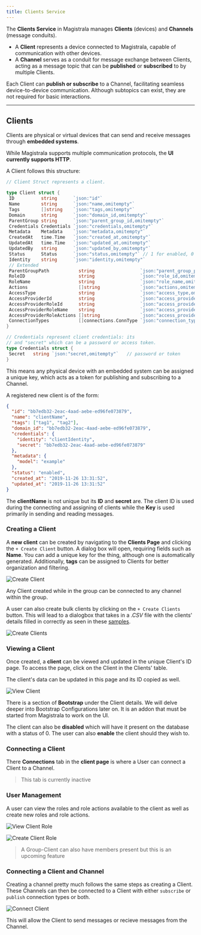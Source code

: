 ```yaml
---
title: Clients Service
---
```


The **Clients Service** in Magistrala manages **Clients** (devices) and **Channels** (message conduits).

- A **Client** represents a device connected to Magistrala, capable of communication with other devices.
- A **Channel** serves as a conduit for message exchange between Clients, acting as a message topic that can be **published** or **subscribed** to by multiple Clients.

Each Client can **publish or subscribe** to a Channel, facilitating seamless device-to-device communication. Although subtopics can exist, they are not required for basic interactions.

---

## **Clients**

Clients are physical or virtual devices that can send and receive messages through **embedded systems**.

While Magistrala supports multiple communication protocols, the **UI currently supports HTTP**.

A Client follows this structure:

```go
// Client Struct represents a client.

type Client struct {
 ID          string      `json:"id"`
 Name        string      `json:"name,omitempty"`
 Tags        []string    `json:"tags,omitempty"`
 Domain      string      `json:"domain_id,omitempty"`
 ParentGroup string      `json:"parent_group_id,omitempty"`
 Credentials Credentials `json:"credentials,omitempty"`
 Metadata    Metadata    `json:"metadata,omitempty"`
 CreatedAt   time.Time   `json:"created_at,omitempty"`
 UpdatedAt   time.Time   `json:"updated_at,omitempty"`
 UpdatedBy   string      `json:"updated_by,omitempty"`
 Status      Status      `json:"status,omitempty"` // 1 for enabled, 0 for disabled
 Identity    string      `json:"identity,omitempty"`
 // Extended
 ParentGroupPath           string                 `json:"parent_group_path,omitempty"`
 RoleID                    string                 `json:"role_id,omitempty"`
 RoleName                  string                 `json:"role_name,omitempty"`
 Actions                   []string               `json:"actions,omitempty"`
 AccessType                string                 `json:"access_type,omitempty"`
 AccessProviderId          string                 `json:"access_provider_id,omitempty"`
 AccessProviderRoleId      string                 `json:"access_provider_role_id,omitempty"`
 AccessProviderRoleName    string                 `json:"access_provider_role_name,omitempty"`
 AccessProviderRoleActions []string               `json:"access_provider_role_actions,omitempty"`
 ConnectionTypes           []connections.ConnType `json:"connection_types,omitempty"`
}

// Credentials represent client credentials: its
// and "secret" which can be a password or access token.
type Credentials struct {
 Secret   string `json:"secret,omitempty"`   // password or token
}

```

This means any physical device with an embedded system can be assigned a unique key, which acts as a token for publishing and subscribing to a Channel.

A registered new client is of the form:

```json
{
  "id": "bb7edb32-2eac-4aad-aebe-ed96fe073879",
  "name": "clientName",
  "tags": ["tag1", "tag2"],
  "domain_id": "bb7edb32-2eac-4aad-aebe-ed96fe073879",
  "credentials": {
    "identity": "clientIdentity",
    "secret": "bb7edb32-2eac-4aad-aebe-ed96fe073879"
  },
  "metadata": {
    "model": "example"
  },
  "status": "enabled",
  "created_at": "2019-11-26 13:31:52",
  "updated_at": "2019-11-26 13:31:52"
}
```

The **clientName** is not unique but its **ID** and **secret** are.
The client ID is used during the connecting and assigning of clients while the **Key** is used primarily in sending and reading messages.

### Creating a Client

A **new client** can be created by navigating to the **Clients Page** and clicking the `+ Create Client` button.
A dialog box will open, requiring fields such as **Name**.
You can add a unique key for the thing, although one is automatically generated.
Additionally, **tags** can be assigned to Clients for better organization and filtering.

![Create Client](../docs/img/users-guide/client-create.png)

Any Client created while in the group can be connected to any channel within the group.

A user can also create bulk clients by clicking on the `+ Create Clients` button. This will lead to a dialogbox that takes in a _.CSV_  file with the clients' details filled in correctly as seen in these [samples](https://github.com/absmach/magistrala-ui/tree/main/samples).

![Create Clients](../docs/img/users-guide/clients-create.png)

### Viewing a Client

Once created, a **client** can be viewed and updated in the unique Client's ID page. To access the page, click on the Client in the Clients' table.

The client's data can be updated in this page and its ID copied as well.

![View Client](../docs/img/users-guide/client-view.png)

There is a section of **Bootstrap** under the Client details. We will delve deeper into Bootstrap Configurations later on. It is an addon that must be started from Magistrala to work on the UI.

The client can also be **disabled** which will have it present on the database with a status of 0. The user can also **enable** the client should they wish to.

### Connecting a Client

There **Connections** tab in the **client page** is where a User can connect a Client to a Channel.

> This tab is currently inactive

### User Management

A user can view the roles and role actions available to the client as well as create new roles and role actions.

![View Client Role](../docs/img/users-guide/group-client-role-view.png)

![Create Client Role](../docs/img/users-guide/group-client-role-create.png)

> A Group-Client can also have members present but this is an upcoming feature

### Connecting a Client and Channel

Creating a channel pretty much follows the same steps as creating a Client. These Channels can then be connected to a Client with either `subscribe` or `publish` connection types or both.

![Connect Client](../docs/img/users-guide/client-connect.png)

This will allow the Client to send messages or recieve messages from the Channel.
